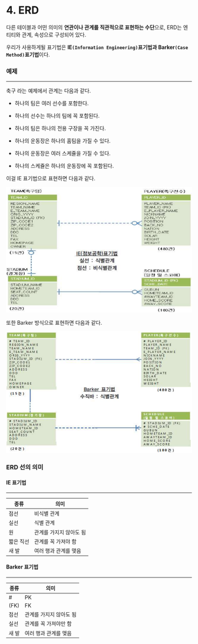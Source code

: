 # 4. ERD

다른 테이블과 어떤 의미의 **연관이나 관계를 직관적으로 표현하는 수단**으로, ERD는 엔티티와 관계, 속성으로 구성되어 있다.

우리가 사용하게될 표기법은 **IE`(Information Engineering)`표기법과 Barker`(Case Method)`표기법**이다.



### 예제

---

축구 라는 예제에서 관계는 다음과 같다.

- 하나의 팀은 여러 선수를 포함한다.
- 하나의 선수는 하나의 팀에 꼭 포함된다.

- 하나의 팀은 하나의 전용 구장을 꼭 가진다.
- 하나의 운동장은 하나의 홈팀을 가질 수 있다.

- 하나의 운동장은 여러 스케쥴을 가질 수 있다.
- 하나의 스케쥴은 하나의 운동장에 꼭 포함된다.



이걸 IE 표기법으로 표현하면 다음과 같다.

![ERD_IE](../img/erd_ie_1.jpg)

또한 Barker 방식으로 표현하면 다음과 같다.

![erd_barker](../img/erd_barker_1.jpg)



### ERD 선의 의미

#### IE 표기법

---

| 종류      | 의미                    |
| --------- | ----------------------- |
| 점선      | 비식별 관계             |
| 실선      | 식별 관계               |
| 원        | 관계를 가지지 않아도 됨 |
| 짧은 직선 | 관계를 꼭 가져야 함     |
| 새 발     | 여러 행과 관계를 맺음   |



#### Barker 표기법

---

| 종류  | 의미                    |
| ----- | ----------------------- |
| #     | PK                      |
| (FK)  | FK                      |
| 점선  | 관계를 가지지 않아도 됨 |
| 실선  | 관계를 꼭 가져야만 함   |
| 새 발 | 여러 행과 관계를 맺음   |

